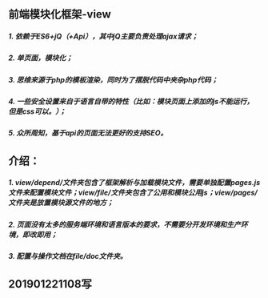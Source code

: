 ## 前端模块化框架-view
##### 1. 依赖于ES6+jQ（+Api），其中jQ主要负责处理ajax请求；
##### 2. 单页面，模块化；
##### 3. 思维来源于php的模板渲染，同时为了摆脱代码中夹杂php代码；
##### 4. 一些安全设置来自于语言自带的特性（比如：模块页面上添加的js不能运行，但是css可以。）；
##### 5. 众所周知，基于api的页面无法更好的支持SEO。

## 介绍：
##### 1. view/depend/文件夹包含了框架解析与加载模块文件，需要单独配置pages.js文件来配置模块文件；view/file/文件夹包含了公用和模块公用js；view/pages/文件夹是放置模块源文件的地方；
##### 2. 页面没有太多的服务端环境和语言版本的要求，不需要分开发环境和生产环境，即改即用；
##### 3. 配置与操作文档在file/doc文件夹。

## 201901221108写